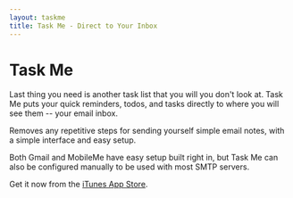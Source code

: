 ```yaml
---
layout: taskme
title: Task Me - Direct to Your Inbox
---
```


# Task Me 

Last thing you need is another task list that you will you don't look at. 
Task Me puts your quick reminders, todos, and tasks directly to where you will see them -- your
email inbox.

Removes any repetitive steps for sending yourself simple email notes, with a simple interface and easy setup. 

Both Gmail and MobileMe have easy setup built right in, but Task Me can also be configured manually to be used with most SMTP servers.

Get it now from the [iTunes App Store](http://itunes.apple.com/us/app/task-me/id394594189?mt=8&ign-mpt=uo).


